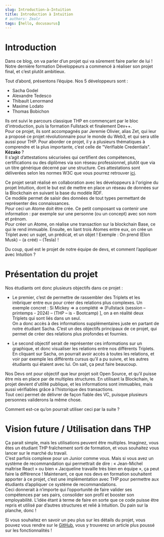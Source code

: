 ```yaml
---
slug: Introduction-à-Intuition
title: Introduction à Intuition
# authors: Zealr
tags: [hello, docusaurus]
---
```


# Introduction

Dans ce blog, on va parler d’un projet qui va sûrement faire parler de lui ! Notre dernière formation Développeurs a commencé à réaliser son projet final, et c’est plutôt ambitieux.

<!-- truncate -->

Tout d’abord, présentons l’équipe. 
Nos 5 développeurs sont :
- Sacha Godel 
- Alexandre Tedesco 
- Thibault Lenormand 
- Maxime Lodato 
- Thomas Bobichon 


Ils ont suivi le parcours classique THP en commençant par le bloc d'introduction, puis la formation Fullstack et finalement Dev++.  
Pour ce projet, ils sont accompagnés par Jeremie Olivier, alias Zet, qui leur a proposé ce projet révolutionnaire pour le monde du Web3, et qui sera utile aussi pour THP.
Pour aborder ce projet, il y a plusieurs thématiques à comprendre et la plus importante, c’est celle de "Verifiable Credentials". **Kézako** ?  
Il s’agit d’attestations sécurisées qui certifient des compétences, certifications ou des diplômes via son réseau professionnel, plutôt que via un titre générique décerné par une structure. Ces attestations sont déliverées selon les normes W3C que vous pourrez retrouver [ici](https://www.w3.org/TR/vc-data-model-2.0/).  

Ce projet serait réalisé en collaboration avec les développeurs à l'origine du projet Intuition, dont le but est de mettre en place un réseau de données sur la Blockchain en suivant la base du modèle RDF.  
Ce modèle permet de saisir des données de tout types permettant de représenter des connaissances.   
Pour ceci un Atome doit être crée. Ce petit composant va contenir une information : par exemple sur une personne (ou un concept) avec son nom et prénom.  
Pour créer un Atome, on réalise une transaction sur la blockchain Base, ce qui le rend immuable. Ensuite, en liant trois Atomes entre eux, on crée un Triplet avec un sujet, un prédicat, et un objet ! Exemple : On prend (Elon Musk) – (a créé) – (Tesla) !


Du coup, quel est le projet de notre équipe de devs, et comment l’appliquer avec Intuition ?

# Présentation du projet

Nos étudiants ont donc plusieurs objectifs dans ce projet : 

- Le premier, c’est de permettre de rassembler des Triplets et les imbriquer entre eux pour créer des relations plus complexes. Un exemple concret : Si Mickey => a complété => [Fullstack (session –printemps - 2024) – (THP – is - Bootcamp) ], on a en réalité deux Triplets qui sont liés dans un seul.  
On a donc accès à des informations supplémentaires juste en partant de notre étudiant Sacha. C’est un des objectifs principaux de ce projet, qui permet de créer des relations plus profondes et fournies.

- Le second objectif serait de représenter ces informations sur un graphique, et donc visualiser les relations entre nos différents Triplets. En cliquant sur Sacha, on pourrait avoir accès à toutes les relations, et voir par exemple les différents cursus qu’il a pu suivre, et les autres étudiants qui étaient avec lui. On sait, ça peut faire beaucoup.

Nos Devs ont pour objectif que leur projet soit Open Source, et qu’il puisse être mis en place par de multiples structures. En utilisant la Blockchain, le projet devient d'utilité publique, et les informations sont immuables, mais aussi vérifiables grâce à l’historique des transactions.  
Tout ceci permet de délivrer de façon fiable des VC, puisque plusieurs personnes validerons la même chose.

Comment est-ce qu’on pourrait utiliser ceci par la suite ?

# Vision future / Utilisation dans THP

Ça parait simple, mais les utilisations peuvent être multiples. Imaginez, vous êtes un étudiant THP fraîchement sorti de formation, et vous souhaitez vous lancer sur le marché du travail.  
C’est parfois complexe pour un Junior comme vous. Mais si vous avez un système de recommandation qui permettrait de dire : « Jean-Michel maîtrise React » ou bien « Jacqueline travaille très bien en équipe », ça peut faire la différence !
Maintenant, ce que nos devs en formation souhaitent apporter à ce projet, c’est une implémentation avec THP pour permettre aux étudiants d’appliquer ce système de recommandations.  
Ceci donnerait à n’importe qui l’opportunité de faire valider ses compétences par ses pairs, consolider son profil et booster son employabilité. L’idée étant à terme de faire en sorte que ce code puisse être repris et utilisé par d’autres structures et relié à Intuition.
Du pain sur la planche, donc !

Si vous souhaitez en savoir un peu plus sur les détails du projet, vous pouvez vous rendre sur le [GitHub](https://github.com/THP-Lab), vous y trouverez un article plus poussé sur les fonctionnalités !
